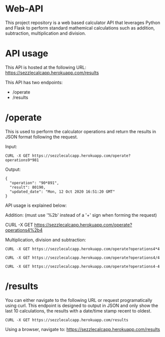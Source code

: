 # Web-API

This project repository is a web based calculator API that leverages Python and Flask to perform standard mathemical calculations such as addition, subtraction, multiplication and division.

# API usage

This API is hosted at the following URL: https://sezzlecalcapp.herokuapp.com/results

This API has two endpoints:
- /operate
- /results

# /operate

This is used to perform the calculator operations and return the results in JSON format following the request. 

Input:
```
CURL -X GET https://sezzlecalcapp.herokuapp.com/operate?operations9*981
```
Output:
```
{
  "operation": "90*891",
  "result": 80190,
  "updated_date": "Mon, 12 Oct 2020 16:51:20 GMT"
}
```
API usage is explained below:

Addition: (must use '%2b' instead of a '+' sign when forming the request)

CURL -X GET https://sezzlecalcapp.herokuapp.com/operate?operations4%2b4

Multiplication, division and subtraction:
```
CURL -X GET https://sezzlecalcapp.herokuapp.com/operate?operations4*4

CURL -X GET https://sezzlecalcapp.herokuapp.com/operate?operations4/4

CURL -X GET https://sezzlecalcapp.herokuapp.com/operate?operations4-4
```
# /results

You can either navigate to the following URL or request programatically using curl. This endpoint is designed to output in JSON and only show the last 10 calculations, the results with a date/time stamp recent to oldest.
```
CURL -X GET https://sezzlecalcapp.herokuapp.com/results
````
Using a browser, navigate to: https://sezzlecalcapp.herokuapp.com/results
